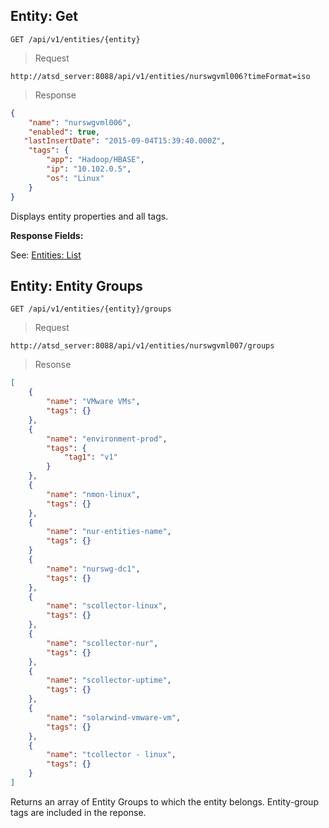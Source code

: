 ## Entity: Get

```
GET /api/v1/entities/{entity}
```

> Request

```
http://atsd_server:8088/api/v1/entities/nurswgvml006?timeFormat=iso
```

> Response

```json
{
    "name": "nurswgvml006",
    "enabled": true,
   "lastInsertDate": "2015-09-04T15:39:40.000Z",
    "tags": {
        "app": "Hadoop/HBASE",
        "ip": "10.102.0.5",
        "os": "Linux"
    }
}
```

Displays entity properties and all tags.

**Response Fields:**

See: [Entities: List](#entities:-list)

## Entity: Entity Groups

```
GET /api/v1/entities/{entity}/groups
```

> Request

```
http://atsd_server:8088/api/v1/entities/nurswgvml007/groups
```

> Resonse

```json
[
    {
        "name": "VMware VMs",
        "tags": {}
    },
    {
        "name": "environment-prod",
        "tags": {
            "tag1": "v1"
        }
    },
    {
        "name": "nmon-linux",
        "tags": {}
    },
    {
        "name": "nur-entities-name",
        "tags": {}
    }
    {
        "name": "nurswg-dc1",
        "tags": {}
    },
    {
        "name": "scollector-linux",
        "tags": {}
    },
    {
        "name": "scollector-nur",
        "tags": {}
    },
    {
        "name": "scollector-uptime",
        "tags": {}
    },
    {
        "name": "solarwind-vmware-vm",
        "tags": {}
    },
    {
        "name": "tcollector - linux",
        "tags": {}
    }
]
```

Returns an array of Entity Groups to which the entity belongs. Entity-group tags are included in the reponse.
